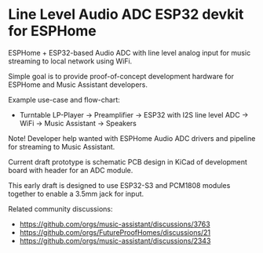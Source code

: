 # Line Level Audio ADC ESP32 devkit for ESPHome

ESPHome + ESP32-based Audio ADC with line level analog input for music streaming to local network using WiFi.

Simple goal is to provide proof-of-concept development hardware for ESPHome and Music Assistant developers.

Example use-case and flow-chart:

* Turntable LP-Player -> Preamplifier -> ESP32 with I2S line level ADC -> WiFi -> Music Assistant -> Speakers

Note! Developer help wanted with ESPHome Audio ADC drivers and pipeline for streaming to Music Assistant.

Current draft prototype is schematic PCB design in KiCad of development board with header for an ADC module.

This early draft is designed to use ESP32-S3 and PCM1808 modules together to enable a 3.5mm jack for input.

Related community discussions:
- https://github.com/orgs/music-assistant/discussions/3763
- https://github.com/orgs/FutureProofHomes/discussions/21
- https://github.com/orgs/music-assistant/discussions/2343
